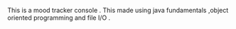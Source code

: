 This is a mood tracker console . This made using java fundamentals ,object oriented programming and file I/O .
